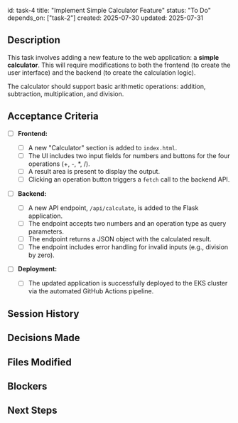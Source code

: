 id: task-4
title: "Implement Simple Calculator Feature"
status: "To Do"
depends_on: ["task-2"]
created: 2025-07-30
updated: 2025-07-31

## Description

This task involves adding a new feature to the web application: a **simple calculator**. This will require modifications to both the frontend (to create the user interface) and the backend (to create the calculation logic).

The calculator should support basic arithmetic operations: addition, subtraction, multiplication, and division.

## Acceptance Criteria

- [ ] **Frontend:**

  - [ ] A new "Calculator" section is added to `index.html`.
  - [ ] The UI includes two input fields for numbers and buttons for the four operations (+, -, \*, /).
  - [ ] A result area is present to display the output.
  - [ ] Clicking an operation button triggers a `fetch` call to the backend API.

- [ ] **Backend:**

  - [ ] A new API endpoint, `/api/calculate`, is added to the Flask application.
  - [ ] The endpoint accepts two numbers and an operation type as query parameters.
  - [ ] The endpoint returns a JSON object with the calculated result.
  - [ ] The endpoint includes error handling for invalid inputs (e.g., division by zero).

- [ ] **Deployment:**
  - [ ] The updated application is successfully deployed to the EKS cluster via the automated GitHub Actions pipeline.

## Session History

<!-- Update as work progresses -->

## Decisions Made

<!-- Document key implementation decisions -->

## Files Modified

<!-- Track all file changes -->

## Blockers

<!-- Document any blockers encountered -->

## Next Steps

<!-- Maintain continuity between sessions -->
